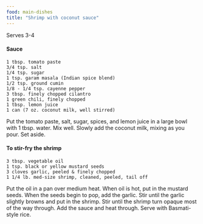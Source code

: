 ```yaml
---
food: main-dishes
title: "Shrimp with coconut sauce"
---
```


Serves 3-4

#### Sauce

    1 tbsp. tomato paste
    3/4 tsp. salt
    1/4 tsp. sugar
    1 tsp. garam masala (Indian spice blend)
    1/2 tsp. ground cumin
    1/8 - 1/4 tsp. cayenne pepper
    3 tbsp. finely chopped cilantro
    1 green chili, finely chopped
    1 tbsp. lemon juice
    1 can (7 oz. coconut milk, well stirred)

Put the tomato paste, salt, sugar, spices, and lemon juice in a large bowl with 1 tbsp. water.  Mix well.  Slowly add the coconut milk, mixing as you pour.  Set aside.

#### To stir-fry the shrimp

    3 tbsp. vegetable oil
    1 tsp. black or yellow mustard seeds
    3 cloves garlic, peeled & finely chopped
    1 1/4 lb. med-size shrimp, cleaned, peeled, tail off

Put the oil in a pan over medium heat.  When oil is hot, put in the mustard seeds.  When the seeds begin to pop, add the garlic. Stir until the garlic slightly browns and put in the shrimp.  Stir until the shrimp turn opaque most of the way through. Add the sauce and heat through.  Serve with Basmati-style rice.
